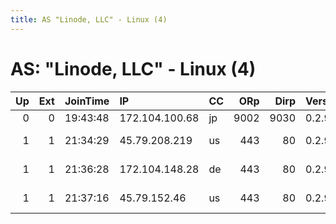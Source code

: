 ```yaml
---
title: AS "Linode, LLC" - Linux (4)
---
```


# AS: "Linode, LLC" - Linux (4)

|   Up |   Ext | JoinTime   | IP             | CC   |   ORp |   Dirp | Version   | Contact                  | Nickname   |   eFamMembers |
|-----:|------:|:-----------|:---------------|:-----|------:|-------:|:----------|:-------------------------|:-----------|--------------:|
|    0 |     0 | 19:43:48   | 172.104.100.68 | jp   |  9002 |   9030 | 0.2.9.10  | None                     | Unnamed    |             1 |
|    1 |     1 | 21:34:29   | 45.79.208.219  | us   |   443 |     80 | 0.2.9.11  | 0xA91F7111D9AF0B5D Emily | radhika    |             3 |
|    1 |     1 | 21:36:28   | 172.104.148.28 | de   |   443 |     80 | 0.2.9.11  | 0xA91F7111D9AF0B5D Emily | nollaig    |             3 |
|    1 |     1 | 21:37:16   | 45.79.152.46   | us   |   443 |     80 | 0.2.9.11  | 0xA91F7111D9AF0B5D Emily | doris      |             3 |
